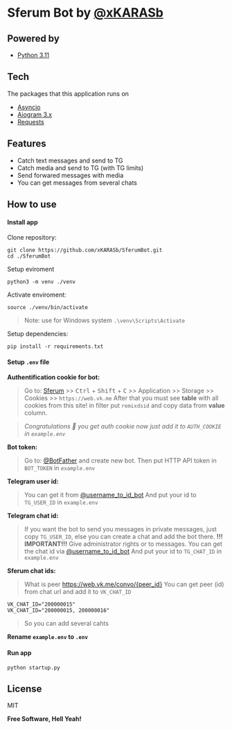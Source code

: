 # Sferum Bot by [@xKARASb](https://github.com/xKARASb)

## Powered by
- [Python 3.11](https://docs.python.org/3.11/)

## Tech
The packages that this application runs on
- [Asyncio]
- [Aiogram 3.x]
- [Requests]

## Features

- Catch text messages and send to TG
- Catch media and send to TG (with TG limits)
- Send forwared messages with media
- You can get messages from several chats

## How to use
#### Install app
Clone repository:
```
git clone https://github.com/xKARASb/SferumBot.git
cd ./SferumBot
```
Setup eviroment
```
python3 -m venv ./venv
```
Activate enviroment:
```
source ./venv/bin/activate
```
> Note: use for Windows system ```.\venv\Scripts\Activate```

Setup dependencies:
```
pip install -r requirements.txt
```
#### Setup ```.env``` file
__Authentification cookie for bot:__

>Go to: 
[Sferum](https://web.vk.me/) >> <kbd>Ctrl</kbd> + <kbd>Shift</kbd> + <kbd>C</kbd> >> Application >> Storage >> Cookies >> ```https://web.vk.me```
After that you must see **table** with all cookies from this site!
in filter put ```remixdsid``` and copy data from **value** column.

>_Congratulations 🎉 you get auth cookie now just add it to ```AUTH_COOKIE``` in ```example.env```_

__Bot token:__
> Go to: [@BotFather](https://t.me/BotFather) and create new bot.
Then put HTTP API token in ```BOT_TOKEN``` in ```example.env```

__Telegram user id:__
> You can get it from [@username_to_id_bot](https://t.me/username_to_id_bot)
And put your id to ```TG_USER_ID``` in ```example.env```

__Telegram chat id:__
> If you want the bot to send you messages in private messages, just copy ```TG_USER_ID```, else you can create a chat and add the bot there. 
**!!! IMPORTANT!!!** 
Give administrator rights or to messages.
You can get the chat id via [@username_to_id_bot](https://t.me/username_to_id_bot)
And put your id to ```TG_CHAT_ID``` in ```example.env```

__Sferum chat ids:__
 
>What is peer https://web.vk.me/convo/{peer_id}
You can get peer (id) from chat url and add it to ```VK_CHAT_ID``` 
```
VK_CHAT_ID="200000015"
VK_CHAT_ID="200000015, 200000016"
```
> So you can add several cahts

__Rename `example.env` to `.env`__

#### Run app
```
python startup.py
```

## License 

MIT

**Free Software, Hell Yeah!**

[Asyncio]: <https://docs.python.org/3/library/asyncio.html>
[Aiogram 3.x]: <https://docs.aiogram.dev/en/dev-3.x/index.html>
[Requests]: <https://requests.readthedocs.io/en/latest/>